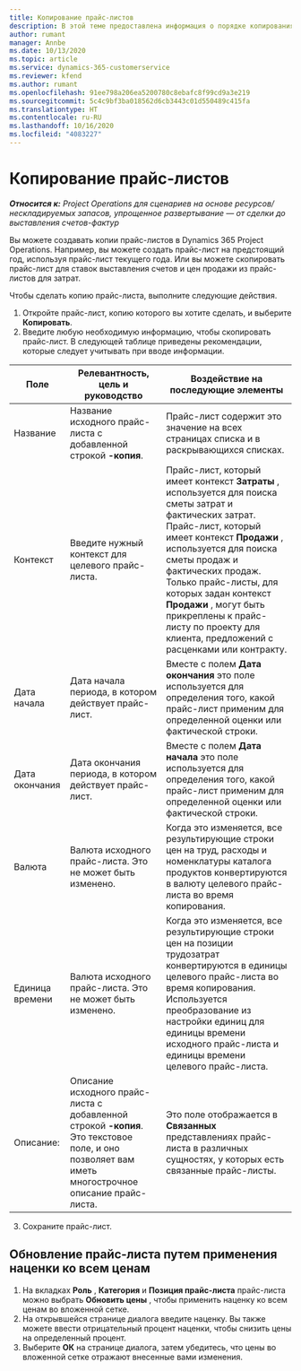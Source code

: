 ```yaml
---
title: Копирование прайс-листов
description: В этой теме предоставлена информация о порядке копирования прайс-листов в Project Operations.
author: rumant
manager: Annbe
ms.date: 10/13/2020
ms.topic: article
ms.service: dynamics-365-customerservice
ms.reviewer: kfend
ms.author: rumant
ms.openlocfilehash: 91ee798a206ea5200780c8ebafc8f99cd9a3e219
ms.sourcegitcommit: 5c4c9bf3ba018562d6cb3443c01d550489c415fa
ms.translationtype: HT
ms.contentlocale: ru-RU
ms.lasthandoff: 10/16/2020
ms.locfileid: "4083227"
---
```

# <a name="copy-price-lists"></a>Копирование прайс-листов

_**Относится к:** Project Operations для сценариев на основе ресурсов/нескладируемых запасов, упрощенное развертывание — от сделки до выставления счетов-фактур_

Вы можете создавать копии прайс-листов в Dynamics 365 Project Operations. Например, вы можете создать прайс-лист на предстоящий год, используя прайс-лист текущего года.  Или вы можете скопировать прайс-лист для ставок выставления счетов и цен продажи из прайс-листов для затрат. 

Чтобы сделать копию прайс-листа, выполните следующие действия.

1. Откройте прайс-лист, копию которого вы хотите сделать, и выберите **Копировать**.
2. Введите любую необходимую информацию, чтобы скопировать прайс-лист. В следующей таблице приведены рекомендации, которые следует учитывать при вводе информации.

| Поле | Релевантность, цель и руководство | Воздействие на последующие элементы |
| --- | --- | --- |
| Название | Название исходного прайс-листа с добавленной строкой **-копия**. | Прайс-лист содержит это значение на всех страницах списка и в раскрывающихся списках. |
| Контекст | Введите нужный контекст для целевого прайс-листа. | Прайс-лист, который имеет контекст **Затраты** , используется для поиска сметы затрат и фактических затрат. Прайс-лист, который имеет контекст **Продажи** , используется для поиска сметы продаж и фактических продаж. Только прайс-листы, для которых задан контекст **Продажи** , могут быть прикреплены к прайс-листу по проекту для клиента, предложений с расценками или контракту. |
| Дата начала | Дата начала периода, в котором действует прайс-лист. | Вместе с полем **Дата окончания** это поле используется для определения того, какой прайс-лист применим для определенной оценки или фактической строки. |
| Дата окончания | Дата окончания периода, в котором действует прайс-лист. | Вместе с полем **Дата начала** это поле используется для определения того, какой прайс-лист применим для определенной оценки или фактической строки. |
| Валюта | Валюта исходного прайс-листа. Это не может быть изменено. | Когда это изменяется, все результирующие строки цен на труд, расходы и номенклатуры каталога продуктов конвертируются в валюту целевого прайс-листа во время копирования. |
| Единица времени | Валюта исходного прайс-листа. Это не может быть изменено. | Когда это изменяется, все результирующие строки цен на позиции трудозатрат конвертируются в единицы целевого прайс-листа во время копирования. Используется преобразование из настройки единиц для единицы времени исходного прайс-листа и единицы времени целевого прайс-листа. |
| Описание: | Описание исходного прайс-листа с добавленной строкой **-копия**. Это текстовое поле, и оно позволяет вам иметь многострочное описание прайс-листа. | Это поле отображается в **Связанных** представлениях прайс-листа в различных сущностях, у которых есть связанные прайс-листы. |

3. Сохраните прайс-лист. 

## <a name="update-a-price-list-by-applying-a-mark-up-to-all-the-prices"></a>Обновление прайс-листа путем применения наценки ко всем ценам

1. На вкладках **Роль** , **Категория** и **Позиция прайс-листа** прайс-листа можно выбрать **Обновить цены** , чтобы применить наценку ко всем ценам во вложенной сетке. 
2. На открывшейся странице диалога введите наценку. Вы также можете ввести отрицательный процент наценки, чтобы снизить цены на определенный процент. 
3. Выберите **ОК** на странице диалога, затем убедитесь, что цены во вложенной сетке отражают внесенные вами изменения.
